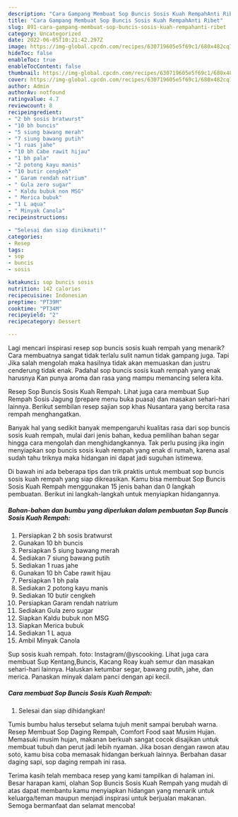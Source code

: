```yaml
---
description: "Cara Gampang Membuat Sop Buncis Sosis Kuah RempahAnti Ribet"
title: "Cara Gampang Membuat Sop Buncis Sosis Kuah RempahAnti Ribet"
slug: 891-cara-gampang-membuat-sop-buncis-sosis-kuah-rempahanti-ribet
category: Uncategorized
date: 2022-06-05T10:21:42.297Z
image: https://img-global.cpcdn.com/recipes/630719605e5f69c1/680x482cq70/sop-buncis-sosis-kuah-rempah-foto-resep-utama.jpg
hideToc: false
enableToc: true
enableTocContent: false
thumbnail: https://img-global.cpcdn.com/recipes/630719605e5f69c1/680x482cq70/sop-buncis-sosis-kuah-rempah-foto-resep-utama.jpg
cover: https://img-global.cpcdn.com/recipes/630719605e5f69c1/680x482cq70/sop-buncis-sosis-kuah-rempah-foto-resep-utama.jpg
author: Admin
authorAv: notfound
ratingvalue: 4.7
reviewcount: 8
recipeingredient:
- "2 bh sosis bratwurst"
- "10 bh buncis"
- "5 siung bawang merah"
- "7 siung bawang putih"
- "1 ruas jahe"
- "10 bh Cabe rawit hijau"
- "1 bh pala"
- "2 potong kayu manis"
- "10 butir cengkeh"
- " Garam rendah natrium"
- " Gula zero sugar"
- " Kaldu bubuk non MSG"
- " Merica bubuk"
- "1 L aqua"
- " Minyak Canola"
recipeinstructions:

- "Selesai dan siap dinikmati!"
categories:
- Resep
tags:
- sop
- buncis
- sosis

katakunci: sop buncis sosis 
nutrition: 142 calories
recipecuisine: Indonesian
preptime: "PT39M"
cooktime: "PT34M"
recipeyield: "2"
recipecategory: Dessert

---
```



Lagi mencari inspirasi resep sop buncis sosis kuah rempah yang menarik? Cara membuatnya sangat tidak terlalu sulit namun tidak gampang juga. Tapi Jika salah mengolah maka hasilnya tidak akan memuaskan dan justru cenderung tidak enak. Padahal sop buncis sosis kuah rempah yang enak harusnya Kan punya aroma dan rasa yang mampu memancing selera kita.


Resep Sop Buncis Sosis Kuah Rempah. Lihat juga cara membuat Sup Rempah Sosis Jagung (prepare menu buka puasa) dan masakan sehari-hari lainnya. Berikut sembilan resep sajian sop khas Nusantara yang bercita rasa rempah menghangatkan.

Banyak hal yang sedikit banyak mempengaruhi kualitas rasa dari sop buncis sosis kuah rempah, mulai dari jenis bahan, kedua pemilihan bahan segar hingga cara mengolah dan menghidangkannya. Tak perlu pusing jika ingin menyiapkan sop buncis sosis kuah rempah yang enak di rumah, karena asal sudah tahu triknya maka hidangan ini dapat jadi suguhan istimewa.


Di bawah ini ada beberapa tips dan trik praktis untuk membuat sop buncis sosis kuah rempah yang siap dikreasikan. Kamu bisa membuat Sop Buncis Sosis Kuah Rempah menggunakan 15 jenis bahan dan 0 langkah pembuatan. Berikut ini langkah-langkah untuk menyiapkan hidangannya.

<!--inarticleads1-->

##### Bahan-bahan dan bumbu yang diperlukan dalam pembuatan Sop Buncis Sosis Kuah Rempah:

1. Persiapkan 2 bh sosis bratwurst
1. Gunakan 10 bh buncis
1. Persiapkan 5 siung bawang merah
1. Sediakan 7 siung bawang putih
1. Sediakan 1 ruas jahe
1. Gunakan 10 bh Cabe rawit hijau
1. Persiapkan 1 bh pala
1. Sediakan 2 potong kayu manis
1. Sediakan 10 butir cengkeh
1. Persiapkan  Garam rendah natrium
1. Sediakan  Gula zero sugar
1. Siapkan  Kaldu bubuk non MSG
1. Siapkan  Merica bubuk
1. Sediakan 1 L aqua
1. Ambil  Minyak Canola


Sup sosis kuah rempah. foto: Instagram/@yscooking. Lihat juga cara membuat Sup Kentang,Buncis, Kacang Roay kuah semur dan masakan sehari-hari lainnya. Haluskan ketumbar segar, bawang putih, jahe, dan merica. Panaskan minyak dalam panci dengan api kecil. 

<!--inarticleads2-->

##### Cara membuat Sop Buncis Sosis Kuah Rempah:


1. Selesai dan siap dihidangkan!

Tumis bumbu halus tersebut selama tujuh menit sampai berubah warna. Resep Membuat Sop Daging Rempah, Comfort Food saat Musim Hujan. Memasuki musim hujan, makanan berkuah sangat cocok disajikan untuk membuat tubuh dan perut jadi lebih nyaman. Jika bosan dengan rawon atau soto, kamu bisa coba memasak hidangan berkuah lainnya. Berbahan dasar daging sapi, sop daging rempah ini rasa. 

Terima kasih telah membaca resep yang kami tampilkan di halaman ini. Besar harapan kami, olahan Sop Buncis Sosis Kuah Rempah yang mudah di atas dapat membantu kamu menyiapkan hidangan yang menarik untuk keluarga/teman maupun menjadi inspirasi untuk berjualan makanan. Semoga bermanfaat dan selamat mencoba!
